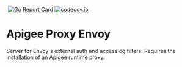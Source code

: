 [![<CirclCI>](https://circleci.com/gh/theganyo/apigee-remote-service-golib.svg?style=svg)](https://circleci.com/gh/theganyo/apigee-proxy-envoy)
[![Go Report Card](https://goreportcard.com/badge/github.com/theganyo/apigee-remote-service-golib)](https://goreportcard.com/report/github.com/theganyo/apigee-proxy-envoy)
[![codecov.io](https://codecov.io/github/theganyo/apigee-remote-service-golib/coverage.svg?branch=master)](https://codecov.io/github/theganyo/apigee-proxy-envoy?branch=master)

# Apigee Proxy Envoy

Server for Envoy's external auth and accesslog filters. Requires the installation of an Apigee runtime proxy.
